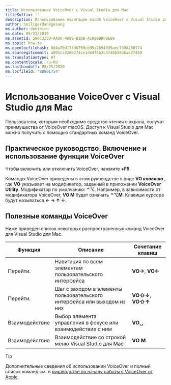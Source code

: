 ```yaml
---
title: Использование VoiceOver с Visual Studio для Mac
titleSuffix: ''
description: Использование навигации macOS VoiceOver с Visual Studio для Mac
author: heiligerdankgesang
ms.author: dominicn
ms.date: 09/23/2019
ms.assetid: 590C325D-AAD0-4889-B1DB-A1090BBFBE89
ms.topic: how-to
ms.openlocfilehash: 8d4a70d17fd6798cb95a2b94939aec793d280174
ms.sourcegitcommit: a801ca3269274ce1de4f6b2c3f40b58bbaa3f460
ms.translationtype: HT
ms.contentlocale: ru-RU
ms.lasthandoff: 08/25/2020
ms.locfileid: "88801754"
---
```

# <a name="using-voiceover-with-visual-studio-for-mac"></a>Использование VoiceOver с Visual Studio для Mac

Пользователи, которым необходимо средство чтения с экрана, получат преимущества от VoiceOver macOS. Доступ к Visual Studio для Mac можно получить с помощью стандартных команд VoiceOver.

## <a name="how-to-enable-and-use-voiceover"></a>Практическое руководство. Включение и использование функции VoiceOver

Чтобы включить или отключить VoiceOver, нажмите **+F5**.

Команды VoiceOver приведены в этом руководстве в виде **VO _клавиша_** , где **VO** указывает на модификатор, заданный в приложении **VoiceOver Utility**. Модификатор по умолчанию: **⌃⌥**. Например, в зависимости от модификатора VoiceOver, **VO M** будет означать **⌃⌥M**. Клавиши курсора будут называться **← → ↑ ↓**.

## <a name="useful-voiceover-commands"></a>Полезные команды VoiceOver

Ниже приведен список некоторых распространенных команд VoiceOver для Visual Studio для Mac.

|Функция|Описание|Сочетание клавиш|
|-------|-----------|--------|
|Перейти.|Навигация по всем элементам пользовательского интерфейса|**VO→**, **VO←**|
|Перейти.|Шаг с заходом в элементы пользовательского интерфейса или выходом из них|**VO⇧↓**, **VO⇧↑**|
|Взаимодействие|Выбор элемента управления в фокусе или взаимодействие с ним|**VO␣**|
|Взаимодействие|Взаимодействие со строкой меню Visual Studio для Mac|**VO M**|

> [!TIP]
> Дополнительные сведения об использовании VoiceOver и полный список команд см. в [руководстве по началу работы с VoiceOver от Apple](https://support.apple.com/en-us/guide/voiceover-guide/welcome/web).